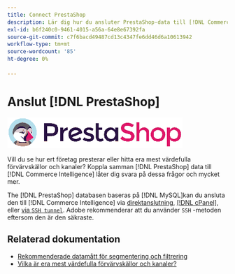 ```yaml
---
title: Connect PrestaShop
description: Lär dig hur du ansluter PrestaShop-data till [!DNL Commerce Intelligence].
exl-id: b6f240c0-9461-4015-a56a-64e8e67392fa
source-git-commit: c7f6bacd49487cd13c4347fe6dd46d6a10613942
workflow-type: tm+mt
source-wordcount: '85'
ht-degree: 0%

---
```


# Anslut [!DNL PrestaShop]

![](../../../assets/Prestashop-logo.png)

Vill du se hur ert företag presterar eller hitta era mest värdefulla förvärvskällor och kanaler? Koppla samman [!DNL PrestaShop] data till [!DNL Commerce Intelligence] låter dig svara på dessa frågor och mycket mer.

The [!DNL PrestaShop] databasen baseras på [!DNL MySQL]kan du ansluta den till [!DNL Commerce Intelligence] via [direktanslutning](../integrations/mysql-via-a-direct-connection.md), [[!DNL cPanel]](../integrations/mysql-via-cpanel.md), eller [via `SSH tunnel`](../integrations/mysql-via-ssh-tunnel.md). Adobe rekommenderar att du använder `SSH` -metoden eftersom den är den säkraste.

## Relaterad dokumentation

* [Rekommenderade datamått för segmentering och filtrering](../../../best-practices/segment-filter.md)
* [Vilka är era mest värdefulla förvärvskällor och kanaler?](../../analysis/most-value-source-channel.md)
